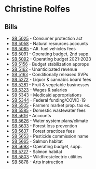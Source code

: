 # Christine Rolfes
## Bills
* [SB 5025](bill/2021-22/sb/5025/) - Consumer protection act
* [SB 5058](bill/2021-22/sb/5058/) - Natural resources accounts
* [SB 5085](bill/2021-22/sb/5085/) - Alt. fuel vehicles fees
* [SB 5091](bill/2021-22/sb/5091/) - Operating budget, 2nd supp.
* [SB 5092](bill/2021-22/sb/5092/) - Operating budget 2021-2023
* [SB 5156](bill/2021-22/sb/5156/) - Budget stabilization approps
* [SB 5162](bill/2021-22/sb/5162/) - Unanticipated revenue
* [SB 5163](bill/2021-22/sb/5163/) - Conditionally released SVPs
* [SB 5272](bill/2021-22/sb/5272/) - Liquor & cannabis board fees
* [SB 5281](bill/2021-22/sb/5281/) - Fruit & vegetable businesses
* [SB 5323](bill/2021-22/sb/5323/) - Wages & salaries
* [SB 5343](bill/2021-22/sb/5343/) - Medicaid appropriations
* [SB 5344](bill/2021-22/sb/5344/) - Federal funding/COVID-19
* [SB 5505](bill/2021-22/sb/5505/) - Farmers market prop. tax ex.
* [SB 5585](bill/2021-22/sb/5585/) - Domestic wastewater fees
* [SB 5616](bill/2021-22/sb/5616/) - Accounts
* [SB 5626](bill/2021-22/sb/5626/) - Water system plans/climate
* [SB 5633](bill/2021-22/sb/5633/) - Forest loss prevention
* [SB 5637](bill/2021-22/sb/5637/) - Forest practices fees
* [SB 5653](bill/2021-22/sb/5653/) - Pesticide commission name
* [SB 5665](bill/2021-22/sb/5665/) - Salmon habitat
* [SB 5693](bill/2021-22/sb/5693/) - Operating budget, supp.
* [SB 5727](bill/2021-22/sb/5727/) - Salmon habitat
* [SB 5803](bill/2021-22/sb/5803/) - Wildfires/electric utilities
* [SB 5878](bill/2021-22/sb/5878/) - Arts instruction
